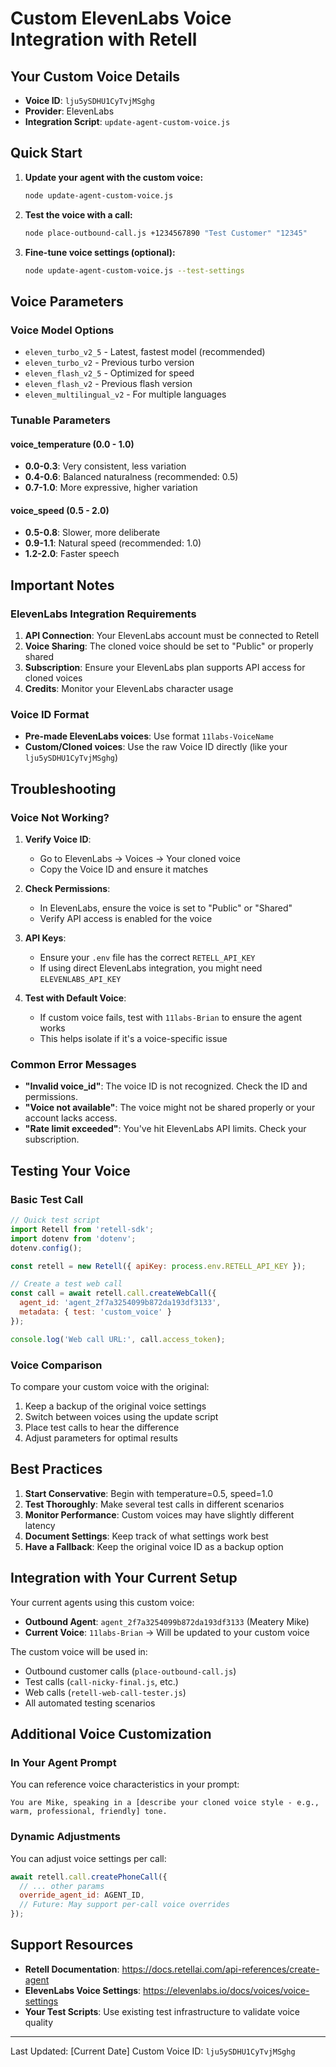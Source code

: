 # Custom ElevenLabs Voice Integration with Retell

## Your Custom Voice Details
- **Voice ID**: `lju5ySDHU1CyTvjMSghg`
- **Provider**: ElevenLabs
- **Integration Script**: `update-agent-custom-voice.js`

## Quick Start

1. **Update your agent with the custom voice:**
   ```bash
   node update-agent-custom-voice.js
   ```

2. **Test the voice with a call:**
   ```bash
   node place-outbound-call.js +1234567890 "Test Customer" "12345"
   ```

3. **Fine-tune voice settings (optional):**
   ```bash
   node update-agent-custom-voice.js --test-settings
   ```

## Voice Parameters

### Voice Model Options
- `eleven_turbo_v2_5` - Latest, fastest model (recommended)
- `eleven_turbo_v2` - Previous turbo version
- `eleven_flash_v2_5` - Optimized for speed
- `eleven_flash_v2` - Previous flash version
- `eleven_multilingual_v2` - For multiple languages

### Tunable Parameters

#### voice_temperature (0.0 - 1.0)
- **0.0-0.3**: Very consistent, less variation
- **0.4-0.6**: Balanced naturalness (recommended: 0.5)
- **0.7-1.0**: More expressive, higher variation

#### voice_speed (0.5 - 2.0)
- **0.5-0.8**: Slower, more deliberate
- **0.9-1.1**: Natural speed (recommended: 1.0)
- **1.2-2.0**: Faster speech

## Important Notes

### ElevenLabs Integration Requirements
1. **API Connection**: Your ElevenLabs account must be connected to Retell
2. **Voice Sharing**: The cloned voice should be set to "Public" or properly shared
3. **Subscription**: Ensure your ElevenLabs plan supports API access for cloned voices
4. **Credits**: Monitor your ElevenLabs character usage

### Voice ID Format
- **Pre-made ElevenLabs voices**: Use format `11labs-VoiceName`
- **Custom/Cloned voices**: Use the raw Voice ID directly (like your `lju5ySDHU1CyTvjMSghg`)

## Troubleshooting

### Voice Not Working?
1. **Verify Voice ID**: 
   - Go to ElevenLabs → Voices → Your cloned voice
   - Copy the Voice ID and ensure it matches

2. **Check Permissions**:
   - In ElevenLabs, ensure the voice is set to "Public" or "Shared"
   - Verify API access is enabled for the voice

3. **API Keys**:
   - Ensure your `.env` file has the correct `RETELL_API_KEY`
   - If using direct ElevenLabs integration, you might need `ELEVENLABS_API_KEY`

4. **Test with Default Voice**:
   - If custom voice fails, test with `11labs-Brian` to ensure the agent works
   - This helps isolate if it's a voice-specific issue

### Common Error Messages

- **"Invalid voice_id"**: The voice ID is not recognized. Check the ID and permissions.
- **"Voice not available"**: The voice might not be shared properly or your account lacks access.
- **"Rate limit exceeded"**: You've hit ElevenLabs API limits. Check your subscription.

## Testing Your Voice

### Basic Test Call
```javascript
// Quick test script
import Retell from 'retell-sdk';
import dotenv from 'dotenv';
dotenv.config();

const retell = new Retell({ apiKey: process.env.RETELL_API_KEY });

// Create a test web call
const call = await retell.call.createWebCall({
  agent_id: 'agent_2f7a3254099b872da193df3133',
  metadata: { test: 'custom_voice' }
});

console.log('Web call URL:', call.access_token);
```

### Voice Comparison
To compare your custom voice with the original:

1. Keep a backup of the original voice settings
2. Switch between voices using the update script
3. Place test calls to hear the difference
4. Adjust parameters for optimal results

## Best Practices

1. **Start Conservative**: Begin with temperature=0.5, speed=1.0
2. **Test Thoroughly**: Make several test calls in different scenarios
3. **Monitor Performance**: Custom voices may have slightly different latency
4. **Document Settings**: Keep track of what settings work best
5. **Have a Fallback**: Keep the original voice ID as a backup option

## Integration with Your Current Setup

Your current agents using this custom voice:
- **Outbound Agent**: `agent_2f7a3254099b872da193df3133` (Meatery Mike)
- **Current Voice**: `11labs-Brian` → Will be updated to your custom voice

The custom voice will be used in:
- Outbound customer calls (`place-outbound-call.js`)
- Test calls (`call-nicky-final.js`, etc.)
- Web calls (`retell-web-call-tester.js`)
- All automated testing scenarios

## Additional Voice Customization

### In Your Agent Prompt
You can reference voice characteristics in your prompt:
```
You are Mike, speaking in a [describe your cloned voice style - e.g., warm, professional, friendly] tone.
```

### Dynamic Adjustments
You can adjust voice settings per call:
```javascript
await retell.call.createPhoneCall({
  // ... other params
  override_agent_id: AGENT_ID,
  // Future: May support per-call voice overrides
});
```

## Support Resources

- **Retell Documentation**: https://docs.retellai.com/api-references/create-agent
- **ElevenLabs Voice Settings**: https://elevenlabs.io/docs/voices/voice-settings
- **Your Test Scripts**: Use existing test infrastructure to validate voice quality

---

Last Updated: [Current Date]
Custom Voice ID: `lju5ySDHU1CyTvjMSghg`
